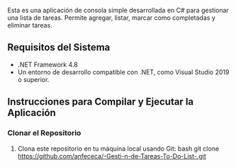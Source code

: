 Esta es una aplicación de consola simple desarrollada en C# para gestionar una lista de tareas. Permite agregar, listar, marcar como completadas y eliminar tareas.

## Requisitos del Sistema

- .NET Framework 4.8
- Un entorno de desarrollo compatible con .NET, como Visual Studio 2019 o superior.

## Instrucciones para Compilar y Ejecutar la Aplicación

### Clonar el Repositorio

1. Clona este repositorio en tu máquina local usando Git:
   bash
   git clone https://github.com/anfececa/-Gesti-n-de-Tareas-To-Do-List-.git





